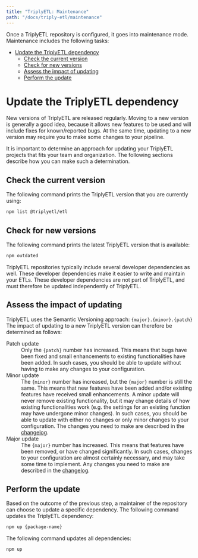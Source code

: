 ```yaml
---
title: "TriplyETL: Maintenance"
path: "/docs/triply-etl/maintenance"
---
```


Once a TriplyETL repository is configured, it goes into maintenance mode. Maintenance includes the following tasks:


- [Update the TriplyETL dependency](#update-the-triplyetl-dependency)
  - [Check the current version](#check-the-current-version)
  - [Check for new versions](#check-for-new-versions)
  - [Assess the impact of updating](#assess-the-impact-of-updating)
  - [Perform the update](#perform-the-update)



# Update the TriplyETL dependency

New versions of TriplyETL are released regularly. Moving to a new version is generally a good idea, because it allows new features to be used and will include fixes for known/reported bugs. At the same time, updating to a new version may require you to make some changes to your pipeline.

It is important to determine an approach for updating your TriplyETL projects that fits your team and organization. The following sections describe how you can make such a determination.

## Check the current version

The following command prints the TriplyETL version that you are currently using:

```sh
npm list @triplyetl/etl
```

## Check for new versions

The following command prints the latest TriplyETL version that is available:

```sh
npm outdated
```

TriplyETL repositories typically include several developer dependencies as well. These developer dependencies make it easier to write and maintain your ETLs. These developer dependencies are not part of TriplyETL, and must therefore be updated independently of TriplyETL.

## Assess the impact of updating

TriplyETL uses the Semantic Versioning approach: `{major}.{minor}.{patch}` The impact of updating to a new TriplyETL version can therefore be determined as follows:

<dl>
  <dt>Patch update</dt>
  <dd>Only the <code>{patch}</code> number has increased. This means that bugs have been fixed and small enhancements to existing functionalities have been added. In such cases, you should be able to update without having to make any changes to your configuration.</dd>
  <dt>Minor update</dt>
  <dd>The <code>{minor}</code> number has increased, but the <code>{major}</code> number is still the same. This means that new features have been added and/or existing features have received small enhancements. A minor update will never remove existing functionality, but it may change details of how existing functionalities work (e.g. the settings for an existing function may have undergone minor changes). In such cases, you should be able to update with either no changes or only minor changes to your configuration. The changes you need to make are described in the <a href="/triply-etl/changelog" target="_blank">changelog</a>.</dd>
  <dt>Major update</dt>
  <dd>The <code>{major}</code> number has increased. This means that features have been removed, or have changed significantly. In such cases, changes to your configuration are almost certainly necessary, and may take some time to implement. Any changes you need to make are described in the <a href="/triply-etl/changelog" target="_blank">changelog</a>.</dd>
</dl>

## Perform the update

Based on the outcome of the previous step, a maintainer of the repository can choose to update a specific dependency. The following command updates the TriplyETL dependency:

```sh
npm up {package-name}
```

The following command updates all dependencies:

```sh
npm up
```
